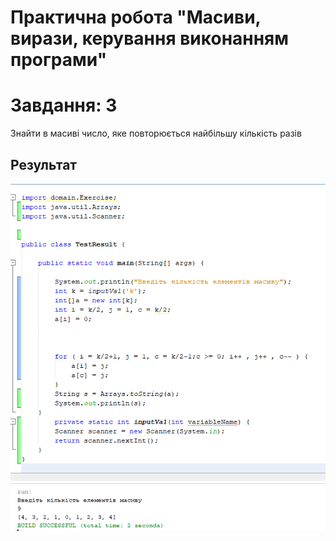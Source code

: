 # Практична робота "Масиви, вирази, керування виконанням програми"
# Завдання: 3
Знайти в масиві число, яке повторюється найбільшу кількість разів
## Результат 
<img src="https://raw.githubusercontent.com/ppc-ntu-khpi/34-arrays-scarlens250/master/arrays1.png">
<img src="https://raw.githubusercontent.com/ppc-ntu-khpi/34-arrays-scarlens250/master/arrays2.png">

